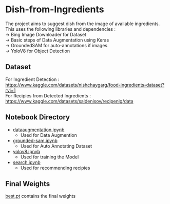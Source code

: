 # Dish-from-Ingredients
The project aims to suggest dish from the image of available ingredients.<br />
This uses the following libraries and dependencies :<br />
-> Bing Image Downloader for Dataset<br />
-> Basic steps of Data Augmentation using Keras<br />
-> GroundedSAM for auto-annotations if images<br />
-> YoloV8 for Object Detection<br />
## Dataset
For Ingredient Detection : <br />
https://www.kaggle.com/datasets/nishchaygarg/food-ingredients-dataset?rvi=1 <br />
For Recipies from Detected Ingredients : <br /> 
https://www.kaggle.com/datasets/saldenisov/recipenlg/data
## Notebook Directory
- [dataaugmentation.ipynb](https://github.com/gargnishchay13/Ingredients-To-Dish/blob/main/Notebooks/dataaugmentation.ipynb)<br />
  - Used for Data Augmention<br />
- [grounded-sam.ipynb](https://github.com/0108khushi/Dish-from-Ingredients/blob/main/Notebooks/grounded-sam.ipynb)<br />
  - Used for Auto Annotating Dataset<br />
- [yolov8.ipnyb](https://github.com/0108khushi/Dish-from-Ingredients/blob/main/Notebooks/yolov8.ipynb)<br />
  - Used for training the Model<br />
- [search.ipynb](https://github.com/0108khushi/Dish-from-Ingredients/blob/main/Notebooks/search.ipynb)<br />
  - Used for recommending recipies<br />
  
## Final Weights
[best.pt](https://github.com/gargnishchay13/Ingredients-To-Dish/blob/main/best.pt) contains the final weights <br />


